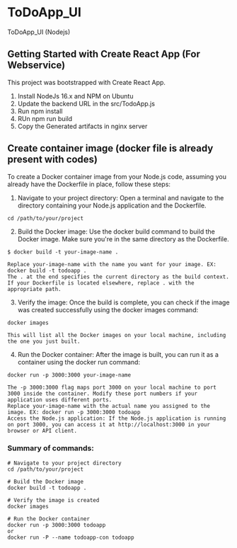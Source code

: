 # ToDoApp_UI
ToDoApp_UI (Nodejs)

## Getting Started with Create React App (For Webservice)

This project was bootstrapped with Create React App.

1. Install NodeJs 16.x and NPM on Ubuntu
2. Update the backend URL in the src/TodoApp.js
3. Run npm install
4. RUn npm run build
5. Copy the Generated artifacts in nginx server

## Create container image (docker file is already present with codes)

To create a Docker container image from your Node.js code, assuming you already have the Dockerfile in place, follow these steps:

1. Navigate to your project directory: Open a terminal and navigate to the directory containing your Node.js application and the Dockerfile.
```
cd /path/to/your/project
```
2. Build the Docker image: Use the docker build command to build the Docker image. Make sure you're in the same directory as the Dockerfile.
```
$ docker build -t your-image-name .

Replace your-image-name with the name you want for your image. EX: docker build -t todoapp .
The . at the end specifies the current directory as the build context. If your Dockerfile is located elsewhere, replace . with the appropriate path.
```
3. Verify the image: Once the build is complete, you can check if the image was created successfully using the docker images command:
```
docker images

This will list all the Docker images on your local machine, including the one you just built.
```
4. Run the Docker container: After the image is built, you can run it as a container using the docker run command:
```
docker run -p 3000:3000 your-image-name

The -p 3000:3000 flag maps port 3000 on your local machine to port 3000 inside the container. Modify these port numbers if your application uses different ports.
Replace your-image-name with the actual name you assigned to the image. EX: docker run -p 3000:3000 todoapp
Access the Node.js application: If the Node.js application is running on port 3000, you can access it at http://localhost:3000 in your browser or API client.
```
### Summary of commands:
``` 
# Navigate to your project directory
cd /path/to/your/project

# Build the Docker image
docker build -t todoapp .

# Verify the image is created
docker images

# Run the Docker container
docker run -p 3000:3000 todoapp
or
docker run -P --name todoapp-con todoapp
```
